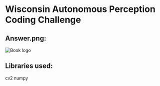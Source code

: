 # Wisconsin Autonomous Perception Coding Challenge


## Answer.png:
![Book logo](/Users/adityagoyal/AndroidStudioProjects/pythonprojects/local.py/answer.png)

## Libraries used:
cv2
numpy





